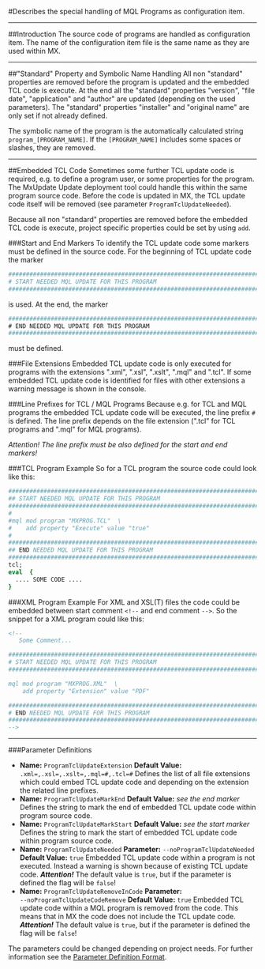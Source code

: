 #Describes the special handling of MQL Programs as configuration item.

----
##Introduction
The source code of programs are handled as configuration item. The name of the
configuration item file is the same name as they are used within MX.

----
##"Standard" Property and Symbolic Name Handling
All non "standard" properties are removed before the program is updated and the
embedded TCL code is execute. At the end all the "standard" properties
"version", "file date", "application" and "author" are updated (depending on the
used parameters). The "standard" properties "installer" and "original name" are
only set if not already defined.

The symbolic name of the program is the automatically calculated string
`program_[PROGRAM_NAME]`. If the `[PROGRAM_NAME]` includes some spaces
or slashes, they are removed.

----
##Embedded TCL Code
Sometimes some further TCL update code is required, e.g. to define a program
user, or some properties for the program. The MxUpdate Update deployment tool
could handle this within the same program source code. Before the code is
updated in MX, the TCL update code itself will be removed (see parameter
`ProgramTclUpdateNeeded`).

Because all non "standard" properties are removed before the embedded TCL code
is execute, project specific properties could be set by using `add`.

###Start and End Markers
To identify the TCL update code some markers must be defined in the source code.
For the beginning of TCL update code the marker
```TCL
################################################################################
# START NEEDED MQL UPDATE FOR THIS PROGRAM                                     #
################################################################################
```
is used. At the end, the marker
```TCL
################################################################################
# END NEEDED MQL UPDATE FOR THIS PROGRAM                                       #
################################################################################
```
must be defined.

###File Extensions
Embedded TCL update code is only executed for programs with the extensions
".xml", ".xsl", ".xslt", ".mql" and ".tcl". If some embedded TCL update code is
identified for files with other extensions a warning message is shown in the
console.

###Line Prefixes for TCL / MQL Programs
Because e.g. for TCL and MQL programs the embedded TCL update code will be
executed, the line prefix `#` is defined. The line prefix depends on the
file extension (".tcl" for TCL programs and ".mql" for MQL programs).

*Attention! The line prefix must be also defined for the start and end markers!*

###TCL Program Example
So for a TCL program the source code could look like this:
```TCL
#################################################################################
## START NEEDED MQL UPDATE FOR THIS PROGRAM                                     #
#################################################################################
#
#mql mod program "MXPROG.TCL"  \
#    add property "Execute" value "true"
#
#################################################################################
## END NEEDED MQL UPDATE FOR THIS PROGRAM                                       #
#################################################################################
tcl;
eval  {
  .... SOME CODE ....
}
```

###XML Program Example
For XML and XSL(T) files the code could be embedded between start
comment `<!‑‑` and end comment `‑‑>`. So the snippet for a XML program
could like this:
```XML
<!--
   Some Comment...

################################################################################
# START NEEDED MQL UPDATE FOR THIS PROGRAM                                     #
################################################################################

mql mod program "MXPROG.XML"  \
    add property "Extension" value "PDF"

################################################################################
# END NEEDED MQL UPDATE FOR THIS PROGRAM                                       #
################################################################################
-->
```

----
###Parameter Definitions
*   **Name:** `ProgramTclUpdateExtension`
    **Default Value:** `.xml=,.xsl=,.xslt=,.mql=#,.tcl=#`
    Defines the list of all file extensions which could embed TCL update code and depending on the extension the related line prefixes.
*   **Name:** `ProgramTclUpdateMarkEnd`
    **Default Value:** _see the end marker_
    Defines the string to mark the end of embedded TCL update code within program source code.
*   **Name:** `ProgramTclUpdateMarkStart`
    **Default Value:** _see the start marker_
    Defines the string to mark the start of embedded TCL update code within program source code.
*   **Name:** `ProgramTclUpdateNeeded`
    **Parameter:** `‑‑noProgramTclUpdateNeeded`
    **Default Value:** `true`
    Embedded TCL update code within a program is not executed. Instead a warning is shown because of existing TCL update code.
    ***Attention!*** The default value is `true`, but if the parameter is defined the flag will be `false`!
*   **Name:** `ProgramTclUpdateRemoveInCode` 
    **Parameter:** `‑‑noProgramTclUpdateCodeRemove`
    **Default Value:** `true`
    Embedded TCL update code within a MQL program is removed from the code. This means that in MX the code does not include the TCL update code.
    ***Attention!*** The default value is `true`, but if the parameter is defined the flag will be `false`!

The parameters could be changed depending on project needs. For further information see the [Parameter Definition Format](UpdatePropertyFileFormat_ParameterDef.md).
